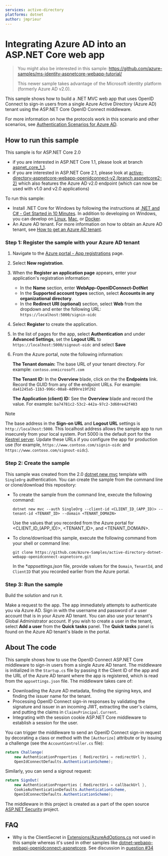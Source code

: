 ```yaml
---
services: active-directory
platforms: dotnet
author: jmprieur
---
```


# Integrating Azure AD into an ASP.NET Core web app

> You might also be interested in this sample: https://github.com/azure-samples/ms-identity-aspnetcore-webapp-tutorial/
>
> This newer sample takes advantage of the Microsoft identity platform (formerly Azure AD v2.0).
>

This sample shows how to build a .NET MVC web app that uses OpenID Connect to sign-in users from a single Azure Active Directory (Azure AD) tenant using the ASP.NET Core OpenID Connect middleware.

For more information on how the protocols work in this scenario and other scenarios, see [Authentication Scenarios for Azure AD](http://go.microsoft.com/fwlink/?LinkId=394414).

## How to run this sample

This sample is for ASP.NET Core 2.0
- if you are interested in ASP.NET Core 1.1, please look at branch [aspnet_core_1_1](https://github.com/Azure-Samples/active-directory-dotnet-webapp-openidconnect-aspnetcore/tree/aspnet_core_1_1).
- if you are interested in ASP.NET Core 2.1, please look at [active-directory-aspnetcore-webapp-openidconnect-v2 (branch aspnetcore2-2)](https://github.com/Azure-Samples/active-directory-aspnetcore-webapp-openidconnect-v2/tree/aspnetcore2-2) which also features the Azure AD v2.0 endpoint (which can now be used with v1.0 and v2.0 applications)

To run this sample:
- Install .NET Core for Windows by following the instructions at [.NET and C# - Get Started in 10 Minutes](https://www.microsoft.com/net/core). In addition to developing on Windows, you can develop on [Linux](https://www.microsoft.com/net/core#linuxredhat), [Mac](https://www.microsoft.com/net/core#macos), or [Docker](https://www.microsoft.com/net/core#dockercmd).
- An Azure AD tenant. For more information on how to obtain an Azure AD tenant, see [How to get an Azure AD tenant](https://azure.microsoft.com/documentation/articles/active-directory-howto-tenant/).

### Step 1: Register the sample with your Azure AD tenant

1. Navigate to the [Azure portal - App registrations](https://go.microsoft.com/fwlink/?linkid=2083908) page. 
1. Select **New registration**. 
1. When the **Register an application page** appears, enter your application's registration information: 
    - In the **Name** section, enter **WebApp-OpenIDConnect-DotNet**
    - In the **Supported account types** section, select **Accounts in any organizational directory**. 
    - In the **Redirect URI (optional)** section, select **Web** from the dropdown and enter the following URL: `https://localhost:5000/signin-oidc`
1. Select **Register** to create the application.

1. In the list of pages for the app, select **Authentication** and under **Advanced Settings**, set the **Logout URL** to `https://localhost:5000/signout-oidc` and select **Save**

1. From the Azure portal, note the following information:

   **The Tenant domain:** The base URL of your tenant directory. For example: `contoso.onmicrosoft.com`
   
   **The Tenant ID:** In the **Overview** blade, click on the the **Endpoints** link. Record the GUID from any of the endpoint URLs. For example: `da41245a5-11b3-996c-00a8-4d99re19f292`
   
   **The Application (client) ID:** See the **Overview** blade and record the value. For example: `ba74781c2-53c2-442a-97c2-3d60re42f403`

> [!NOTE]
> The base address in the **Sign-on URL** and **Logout URL** settings is `http://localhost:5000`. This localhost address allows the sample app to run insecurely from your local system. Port 5000 is the default port for the [Kestrel server](https://docs.microsoft.com/aspnet/core/fundamentals/servers/kestrel). Update these URLs if you configure the app for production use (for example, `https://www.contoso.com/signin-oidc` and `https://www.contoso.com/signout-oidc`).

### Step 2: Create the sample

This sample was created from the 2.0 [dotnet new mvc](https://docs.microsoft.com/dotnet/core/tools/dotnet-new?tabs=netcore2x) template with `SingleOrg` authentication. You can create the sample from the command line or clone/download this repository:

- To create the sample from the command line, execute the following command:

  ```console
  dotnet new mvc --auth SingleOrg --client-id <CLIENT_ID_(APP_ID)> --tenant-id <TENANT_ID> --domain <TENANT_DOMAIN>
  ```
  Use the values that you recorded from the Azure portal for \<CLIENT\_ID\_(APP\_ID)>, \<TENANT\_ID>, and \<TENANT\_DOMAIN>.

- To clone/download this sample, execute the following command from your shell or command line:

  ```console
  git clone https://github.com/Azure-Samples/active-directory-dotnet-webapp-openidconnect-aspnetcore.git
  ```

  In the **appsettings.json* file, provide values for the `Domain`, `TenantId`, and `ClientID` that you recorded earlier from the Azure portal.

### Step 3: Run the sample

Build the solution and run it.

Make a request to the app. The app immediately attempts to authenticate you via Azure AD. Sign in with the username and password of a user account that is in your Azure AD tenant. You can also use your tenant's Global Administrator account. If you wish to create a user in the tenant, select **Add a user** from the **Quick tasks** panel. The **Quick tasks** panel is found on the Azure AD tenant's blade in the portal.

## About The code

This sample shows how to use the OpenID Connect ASP.NET Core middleware to sign-in users from a single Azure AD tenant. The middleware is initialized in the `Startup.cs` file by passing it the Client ID of the app and the URL of the Azure AD tenant where the app is registered, which is read from the `appsettings.json` file. The middleware takes care of:
- Downloading the Azure AD metadata, finding the signing keys, and finding the issuer name for the tenant.
- Processing OpenID Connect sign-in responses by validating the signature and issuer in an incoming JWT, extracting the user's claims, and putting the claims in `ClaimsPrincipal.Current`.
- Integrating with the session cookie ASP.NET Core middleware to establish a session for the user. 

You can trigger the middleware to send an OpenID Connect sign-in request by decorating a class or method with the `[Authorize]` attribute or by issuing a challenge (see the `AccountController.cs` file):

```csharp
return Challenge(
    new AuthenticationProperties { RedirectUri = redirectUrl }, 
    OpenIdConnectDefaults.AuthenticationScheme);
```

Similarly, you can send a signout request:

```csharp
return SignOut(
    new AuthenticationProperties { RedirectUri = callbackUrl }, 
    CookieAuthenticationDefaults.AuthenticationScheme, 
    OpenIdConnectDefaults.AuthenticationScheme);
```

The middleware in this project is created as a part of the open source [ASP.NET Security](https://github.com/aspnet/Security) project.

## FAQ

- Why is the ClientSecret in [Extensions/AzureAdOptions.cs](https://github.com/Azure-Samples/active-directory-dotnet-webapp-openidconnect-aspnetcore/blob/master/Extensions/AzureAdOptions.cs#L7) not used in this sample whereas it's used in other samples like [dotnet-webapp-webapi-openidconnect-aspnetcore](https://github.com/Azure-Samples/active-directory-dotnet-webapp-webapi-openidconnect-aspnetcore). See discussion in [question #34](https://github.com/Azure-Samples/active-directory-dotnet-webapp-openidconnect-aspnetcore/issues/34)
